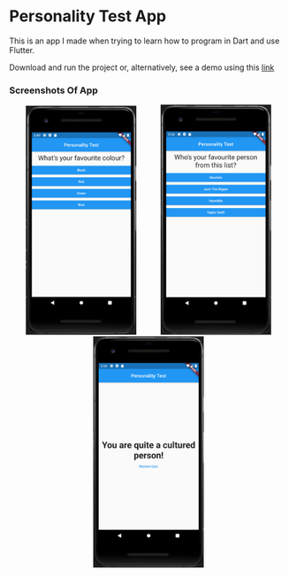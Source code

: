 # Personality Test App

This is an app I made when trying to learn how to program in Dart and use Flutter. 

Download and run the project or, alternatively, see a demo using this [link](https://drive.google.com/file/d/1oA2hKEMeoPsVXLLSxSiB61K3t7Rc9ah7/view?usp=sharing)

### Screenshots Of App


<p align="middle">
  <img src="https://github.com/MustafaKhan670093/Personality-Test-App/blob/master/Flutter%20App%20-%201.png" width="200" hspace="20">
  <img src="https://github.com/MustafaKhan670093/Personality-Test-App/blob/master/Flutter%20App%20-%202.png" width="200" hspace="20"> 
  <img src="https://github.com/MustafaKhan670093/Personality-Test-App/blob/master/Flutter%20App%20-%203.png" width="200" hspace="20">
</p>
